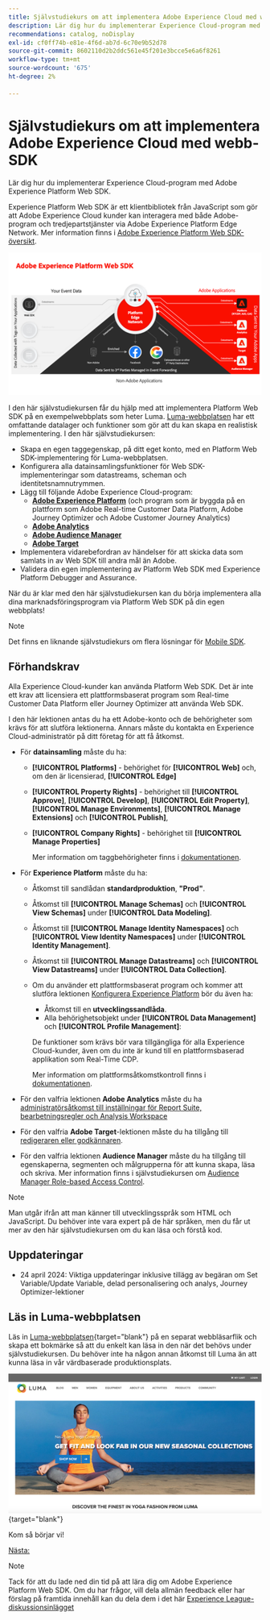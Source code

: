 ```yaml
---
title: Självstudiekurs om att implementera Adobe Experience Cloud med webb-SDK
description: Lär dig hur du implementerar Experience Cloud-program med Adobe Experience Platform Web SDK.
recommendations: catalog, noDisplay
exl-id: cf0ff74b-e81e-4f6d-ab7d-6c70e9b52d78
source-git-commit: 8602110d2b2ddc561e45f201e3bcce5e6a6f8261
workflow-type: tm+mt
source-wordcount: '675'
ht-degree: 2%

---
```


# Självstudiekurs om att implementera Adobe Experience Cloud med webb-SDK

Lär dig hur du implementerar Experience Cloud-program med Adobe Experience Platform Web SDK.

Experience Platform Web SDK är ett klientbibliotek från JavaScript som gör att Adobe Experience Cloud kunder kan interagera med både Adobe-program och tredjepartstjänster via Adobe Experience Platform Edge Network. Mer information finns i [Adobe Experience Platform Web SDK-översikt](https://experienceleague.adobe.com/sv/docs/experience-platform/edge/home).

![Experience Platform Web SDK-arkitektur](assets/dc-websdk.png)

I den här självstudiekursen får du hjälp med att implementera Platform Web SDK på en exempelwebbplats som heter Luma. [Luma-webbplatsen](https://luma.enablementadobe.com/content/luma/us/en.html) har ett omfattande datalager och funktioner som gör att du kan skapa en realistisk implementering. I den här självstudiekursen:

* Skapa en egen taggegenskap, på ditt eget konto, med en Platform Web SDK-implementering för Luma-webbplatsen.
* Konfigurera alla datainsamlingsfunktioner för Web SDK-implementeringar som datastreams, scheman och identitetsnamnutrymmen.
* Lägg till följande Adobe Experience Cloud-program:
   * **[Adobe Experience Platform](setup-experience-platform.md)** (och program som är byggda på en plattform som Adobe Real-time Customer Data Platform, Adobe Journey Optimizer och Adobe Customer Journey Analytics)
   * **[Adobe Analytics](setup-analytics.md)**
   * **[Adobe Audience Manager](setup-audience-manager.md)**
   * **[Adobe Target](setup-target.md)**
* Implementera vidarebefordran av händelser för att skicka data som samlats in av Web SDK till andra mål än Adobe.
* Validera din egen implementering av Platform Web SDK med Experience Platform Debugger and Assurance.

När du är klar med den här självstudiekursen kan du börja implementera alla dina marknadsföringsprogram via Platform Web SDK på din egen webbplats!


>[!NOTE]
>
>Det finns en liknande självstudiekurs om flera lösningar för [Mobile SDK](../tutorial-mobile-sdk/overview.md).

## Förhandskrav

Alla Experience Cloud-kunder kan använda Platform Web SDK. Det är inte ett krav att licensiera ett plattformsbaserat program som Real-time Customer Data Platform eller Journey Optimizer att använda Web SDK.

I den här lektionen antas du ha ett Adobe-konto och de behörigheter som krävs för att slutföra lektionerna. Annars måste du kontakta en Experience Cloud-administratör på ditt företag för att få åtkomst.

* För **datainsamling** måste du ha:
   * **[!UICONTROL Platforms]** - behörighet för **[!UICONTROL Web]** och, om den är licensierad, **[!UICONTROL Edge]**
   * **[!UICONTROL Property Rights]** - behörighet till **[!UICONTROL Approve]**, **[!UICONTROL Develop]**, **[!UICONTROL Edit Property]**, **[!UICONTROL Manage Environments]**, **[!UICONTROL Manage Extensions]** och **[!UICONTROL Publish]**,
   * **[!UICONTROL Company Rights]** - behörighet till **[!UICONTROL Manage Properties]**

     Mer information om taggbehörigheter finns i [dokumentationen](https://experienceleague.adobe.com/sv/docs/experience-platform/tags/admin/user-permissions).

* För **Experience Platform** måste du ha:

   * Åtkomst till sandlådan **standardproduktion**, **&quot;Prod&quot;**.
   * Åtkomst till **[!UICONTROL Manage Schemas]** och **[!UICONTROL View Schemas]** under **[!UICONTROL Data Modeling]**.
   * Åtkomst till **[!UICONTROL Manage Identity Namespaces]** och **[!UICONTROL View Identity Namespaces]** under **[!UICONTROL Identity Management]**.
   * Åtkomst till **[!UICONTROL Manage Datastreams]** och **[!UICONTROL View Datastreams]** under **[!UICONTROL Data Collection]**.
   * Om du använder ett plattformsbaserat program och kommer att slutföra lektionen [Konfigurera Experience Platform](setup-experience-platform.md) bör du även ha:
      * Åtkomst till en **utvecklingssandlåda**.
      * Alla behörighetsobjekt under **[!UICONTROL Data Management]** och **[!UICONTROL Profile Management]**:

     De funktioner som krävs bör vara tillgängliga för alla Experience Cloud-kunder, även om du inte är kund till en plattformsbaserad applikation som Real-Time CDP.

     Mer information om plattformsåtkomstkontroll finns i [dokumentationen](https://experienceleague.adobe.com/sv/docs/experience-platform/access-control/home).

* För den valfria lektionen **Adobe Analytics** måste du ha [administratörsåtkomst till inställningar för Report Suite, bearbetningsregler och Analysis Workspace](https://experienceleague.adobe.com/sv/docs/analytics/admin/admin-console/home)

* För den valfria **Adobe Target**-lektionen måste du ha tillgång till [redigeraren eller godkännaren](https://experienceleague.adobe.com/sv/docs/target/using/administer/manage-users/enterprise/properties-overview#section_8C425E43E5DD4111BBFC734A2B7ABC80).

* För den valfria lektionen **Audience Manager** måste du ha tillgång till egenskaperna, segmenten och målgrupperna för att kunna skapa, läsa och skriva. Mer information finns i självstudiekursen om [Audience Manager Role-based Access Control](https://experienceleague.adobe.com/sv/docs/audience-manager-learn/tutorials/setup-and-admin/user-management/setting-permissions-with-role-based-access-control).


>[!NOTE]
>
>Man utgår ifrån att man känner till utvecklingsspråk som HTML och JavaScript. Du behöver inte vara expert på de här språken, men du får ut mer av den här självstudiekursen om du kan läsa och förstå kod.

## Uppdateringar

* 24 april 2024: Viktiga uppdateringar inklusive tillägg av begäran om Set Variable/Update Variable, delad personalisering och analys, Journey Optimizer-lektioner

## Läs in Luma-webbplatsen

Läs in [Luma-webbplatsen](https://luma.enablementadobe.com/content/luma/us/en.html){target="blank"} på en separat webbläsarflik och skapa ett bokmärke så att du enkelt kan läsa in den när det behövs under självstudiekursen. Du behöver inte ha någon annan åtkomst till Luma än att kunna läsa in vår värdbaserade produktionsplats.

[![Luma-webbplats](assets/old-overview-luma.png)](https://luma.enablementadobe.com/content/luma/us/en.html){target="blank"}

Kom så börjar vi!

[Nästa: ](configure-schemas.md)

>[!NOTE]
>
>Tack för att du lade ned din tid på att lära dig om Adobe Experience Platform Web SDK. Om du har frågor, vill dela allmän feedback eller har förslag på framtida innehåll kan du dela dem i det här [Experience League-diskussionsinlägget](https://experienceleaguecommunities.adobe.com/t5/adobe-experience-platform-data/tutorial-discussion-implement-adobe-experience-cloud-with-web/td-p/444996)
